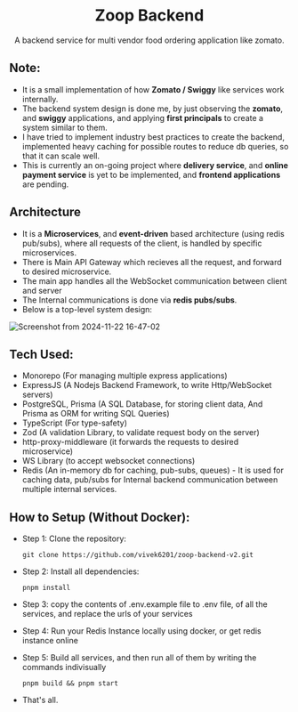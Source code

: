 <h1 align="center">Zoop Backend</h1>
<p align="center">A backend service for multi vendor food ordering application like zomato.</p>

## Note:
  - It is a small implementation of how __Zomato / Swiggy__ like services work internally.
  - The backend system design is done me, by just observing the __zomato__, and __swiggy__ applications, and applying __first principals__ to create a system similar to them.
  - I have tried to implement industry best practices to create the backend, implemented heavy caching for possible routes to reduce db queries, so that it can scale well.
  - This is currently an on-going project where __delivery service__, and __online payment service__ is yet to be implemented, and __frontend applications__ are pending.

## Architecture
 - It is a __Microservices__, and __event-driven__ based architecture (using redis pub/subs), where all requests of the client, is handled by specific microservices.
 - There is Main API Gateway which recieves all the request, and forward to desired microservice.
 - The main app handles all the WebSocket communication between client and server
 - The Internal communications is done via __redis pubs/subs__.
 - Below is a top-level system design:

![Screenshot from 2024-11-22 16-47-02](https://github.com/user-attachments/assets/c87ad5d0-c170-4a39-bac9-3980b2bc964c) 
   
## Tech Used: 
 - Monorepo (For managing multiple express applications)
 - ExpressJS (A Nodejs Backend Framework, to write Http/WebSocket servers)
 - PostgreSQL, Prisma (A SQL Database, for storing client data, And Prisma as ORM for writing SQL Queries)
 - TypeScript (For type-safety)
 - Zod (A validation Library, to validate request body on the server)
 - http-proxy-middleware (it forwards the requests to desired microservice)
 - WS Library (to accept websocket connections)
 - Redis (An in-memory db for caching, pub-subs, queues) - It is used for caching data, pub/subs for Internal backend communication between multiple internal services.

## How to Setup (Without Docker):

 - Step 1: Clone the repository:
      ```
      git clone https://github.com/vivek6201/zoop-backend-v2.git
      ```
 - Step 2: Install all dependencies:
      ```
      pnpm install
      ```
 - Step 3: copy the contents of .env.example file to .env file, of all the services, and replace the urls of your services
 - Step 4: Run your Redis Instance locally using docker, or get redis instance online

 - Step 5: Build all services, and then run all of them by writing the commands indivisually
      ```
      pnpm build && pnpm start
      ```

 - That's all.
